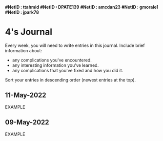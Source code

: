 **#NetID : ttahmid**
**#NetID : DPATE139**
**#NetID : amcdan23**
**#NetID : gmorale1**
**#NetID : jpark78**

# 4's Journal

Every week, you will need to write entries in this journal. Include brief information about:

* any complications you've encountered.
* any interesting information you've learned.
* any complications that you've fixed and how you did it.

Sort your entries in descending order (newest entries at the top).

## 11-May-2022

EXAMPLE

## 09-May-2022

EXAMPLE
